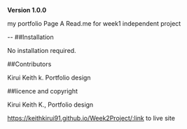 **Version 1.0.0**

my portfolio Page
A Read.me for week1 independent project 

--
 ##Installation

 No installation required.

 ##Contributors

Kirui Keith k. Portfolio design


##licence and copyright

Kirui  Keith K., Portfolio design

https://keithkirui91.github.io/Week2Project/:link to live site
